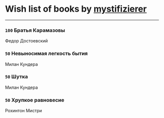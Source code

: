 # Wish list of books by [mystifizierer](https://plus.google.com/u/0/102801145163683583073/)
---

### `100` Братья Карамазовы
Федор Достоевский

### `50` Невыносимая легкость бытия
Милан Кундера

### `50` Шутка
Милан Кундера

### `50` Хрупкое равновесие
Рохинтон Мистри

